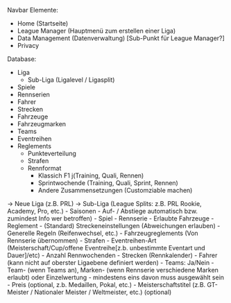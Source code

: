 Navbar Elemente:
- Home (Startseite)
- League Manager (Hauptmenü zum erstellen einer Liga)
- Data Management (Datenverwaltung) [Sub-Punkt für League Manager?]
- Privacy


Database:

- Liga
	- Sub-Liga (Ligalevel / Ligasplit)
- Spiele
- Rennserien
- Fahrer
- Strecken
- Fahrzeuge
- Fahrzeugmarken
- Teams
- Eventreihen
- Reglements
	- Punkteverteilung
	- Strafen
	- Rennformat
		- Klassich F1 j(Training, Quali, Rennen)
		- Sprintwochende (Training, Quali, Sprint, Rennen)
		- Andere Zusammensetzungen (Customziable machen)

-> Neue Liga (z.B. PRL)
	-> Sub-Liga (League Splits: z.B. PRL Rookie, Academy, Pro, etc.)
		- Saisonen
			- Auf- / Abstiege automatisch bzw. zumindest Info wer betroffen)
		- Spiel
		- Rennserie
			- Erlaubte Fahrzeuge
		- Reglement
			- (Standard) Streckeneinstellungen (Abweichungen erlauben)
			- Generelle Regeln (Reifenwechsel, etc.)
			- Fahrzeugreglements (Von Rennserie übernommen)
			- Strafen
		- Eventreihen-Art (Meisterschaft/Cup/offene Eventreihe[z.b. unbestimmte Eventart und Dauer]/etc)
		- Anzahl Rennwochenden 
		- Strecken (Rennkalender)
		- Fahrer (kann nicht auf oberster Ligaebene definiert werden)
		- Teams: Ja/Nein
		- Team- (wenn Teams an), Marken- (wenn Rennserie verschiedene Marken erlaubt) oder Einzelwertung
			- mindestens eins davon muss ausgewählt sein
		- Preis (optional, z.b. Medaillen, Pokal, etc.)
		- Meisterschaftstitel (z.B. GT-Meister / Nationaler Meister / Weltmeister, etc.) (optional)
